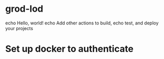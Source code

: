 # grod-lod
echo Hello, world!
echo Add other actions to build,
echo test, and deploy your projects
# Set up docker to authenticate
